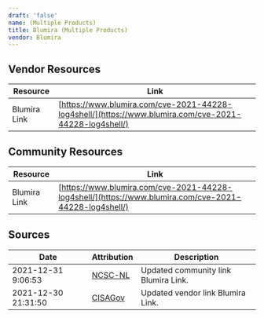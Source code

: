 ```yaml
---
draft: 'false'
name: (Multiple Products)
title: Blumira (Multiple Products)
vendor: Blumira
---
```


## Vendor Resources
| Resource | Link |
| --- | --- |
| Blumira Link | [https://www.blumira.com/cve-2021-44228-log4shell/](https://www.blumira.com/cve-2021-44228-log4shell/) |

## Community Resources
| Resource | Link |
| --- | --- |
| Blumira Link | [https://www.blumira.com/cve-2021-44228-log4shell/](https://www.blumira.com/cve-2021-44228-log4shell/) |


## Sources
| Date | Attribution | Description |
| --- | --- | --- |
| 2021-12-31 9:06:53 | [NCSC-NL](https://github.com/NCSC-NL/log4shell/blob/main/software/README.md) | Updated community link Blumira Link.  |
| 2021-12-30 21:31:50 | [CISAGov](https://raw.githubusercontent.com/cisagov/log4j-affected-db/develop/README.md) | Updated vendor link Blumira Link.  |
